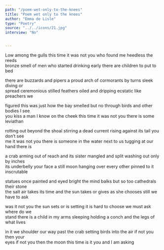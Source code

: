 ```yaml
---
path: "/poem-wet-only-to-the-knees"
title: "Poem wet only to the knees"
author: "Emma de Lisle"
type: "Poetry"
source: "../../icons/21.jpg"
interview: "No"


---
```


Low among the gulls this time it was not you who found me heedless the reeds<br />
bronze smell of men who started drinking early there are children to put to bed

there are buzzards and pipers a proud arch of cormorants by turns sleek diving or<br />
spread ceremonious stilled feathers oiled and dripping ecstatic like preachers we

figured this was just how the bay smelled but no through birds and other bodies I see<br />
you kiss a man I know on the cheek this time it was not you there is some leviathan

rotting out beyond the shoal stirring a dead current rising against its tail you don’t see<br />
me it was not you there is someone in the water next to us tugging at our hand there is

a crab arming out of reach and its sister mangled and split washing out only by inches<br />
its underbelly your face a still moon hanging over every other pinned to it inscrutable

statues once painted and eyed bright the mind balks but so too cathedrals their stone<br />
the salt air takes its time and the sun takes or gives as she chooses still we have to ask

was it not you the sun sets or is setting it is hard to choose we must ask where do we<br />
stand there is a child in my arms sleeping holding a conch and the legs of what lives

in it we shoulder our way past the crab setting birds into the air if not you then your<br />
eyes if not you then the moon this time is it you and I am asking

